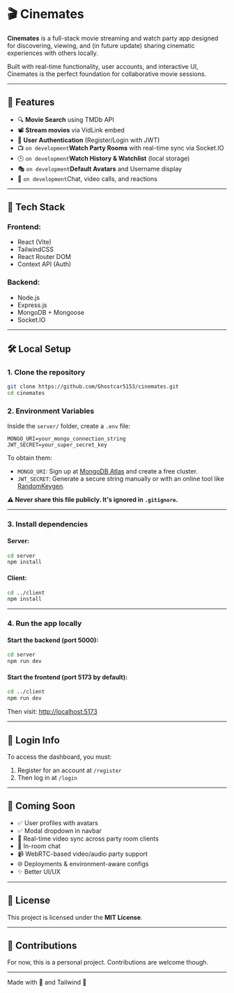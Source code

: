 # 🎬 Cinemates

**Cinemates** is a full-stack movie streaming and watch party app designed for discovering, viewing, and (in future update) sharing cinematic experiences with others locally.

Built with real-time functionality, user accounts, and interactive UI, Cinemates is the perfect foundation for collaborative movie sessions.

---

## 🚀 Features

* 🔍 **Movie Search** using TMDb API
* 📽️ **Stream movies** via VidLink embed
* 👤 **User Authentication** (Register/Login with JWT)
* 📺  `on development`**Watch Party Rooms** with real-time sync via Socket.IO
* 🕒  `on development`**Watch History & Watchlist** (local storage)
* 🎭  `on development`**Default Avatars** and Username display
* 💬  `on development`Chat, video calls, and reactions

---

## 🧱 Tech Stack

### Frontend:

* React (Vite)
* TailwindCSS
* React Router DOM
* Context API (Auth)

### Backend:

* Node.js
* Express.js
* MongoDB + Mongoose
* Socket.IO

---

## 🛠️ Local Setup

### 1. Clone the repository

```bash
git clone https://github.com/Ghostcar5153/cinemates.git
cd cinemates
```

### 2. Environment Variables

Inside the `server/` folder, create a `.env` file:

```env
MONGO_URI=your_mongo_connection_string
JWT_SECRET=your_super_secret_key
```

To obtain them:

* `MONGO_URI`: Sign up at [MongoDB Atlas](https://www.mongodb.com/cloud/atlas) and create a free cluster.
* `JWT_SECRET`: Generate a secure string manually or with an online tool like [RandomKeygen](https://randomkeygen.com/).

**⚠️ Never share this file publicly. It's ignored in `.gitignore`.**

---

### 3. Install dependencies

#### Server:

```bash
cd server
npm install
```

#### Client:

```bash
cd ../client
npm install
```

---

### 4. Run the app locally

#### Start the backend (port 5000):

```bash
cd server
npm run dev
```

#### Start the frontend (port 5173 by default):

```bash
cd ../client
npm run dev
```

Then visit: [http://localhost:5173](http://localhost:5173)

---

## 🔐 Login Info

To access the dashboard, you must:

1. Register for an account at `/register`
2. Then log in at `/login`

---

## 📌 Coming Soon

* ✅ User profiles with avatars
* ✅ Modal dropdown in navbar
* 🔄 Real-time video sync across party room clients
* 💬 In-room chat
* 📹 WebRTC-based video/audio party support
* 🌐 Deployments & environment-aware configs
* ✨ Better UI/UX

---

## 📄 License

This project is licensed under the **MIT License**.

---

## 🤝 Contributions

For now, this is a personal project. Contributions are welcome though.

---

Made with 🍿 and Tailwind 💜
